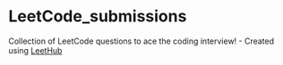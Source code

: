 # LeetCode_submissions
Collection of LeetCode questions to ace the coding interview! - Created using [LeetHub](https://github.com/QasimWani/LeetHub)
